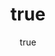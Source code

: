 ---
title:
  zh: '2024年跨境社交媒体营销趋势'
  en: 'Cross-border Social Media Marketing Trends 2024'
description:
  zh: '深度解析2024年跨境社交媒体营销的最新趋势和策略'
  en: 'In-depth analysis of the latest trends and strategies in cross-border social media marketing for 2024'
publishedAt: '2024-02-20T00:00:00.000Z'
updatedAt: '2024-02-20T00:00:00.000Z'
author:
  name: 'TubeScanner Team'
  title: 'Marketing Analyst'
  avatar: '/images/authors/analyst.jpg'
tags:
  - 'Marketing Trends'
  - 'Social Media'
  - 'Cross-border'
category: 'Marketing Strategy'
--- 